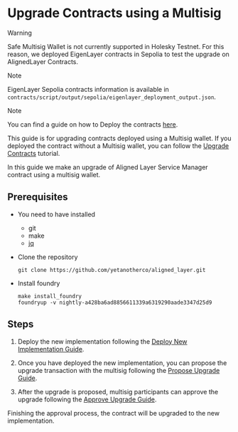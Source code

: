 # Upgrade Contracts using a Multisig

> [!WARNING]  
> Safe Multisig Wallet is not currently supported in Holesky Testnet.
> For this reason, we deployed EigenLayer contracts in Sepolia to test the upgrade on AlignedLayer Contracts.

> [!NOTE]
> EigenLayer Sepolia contracts information is available in `contracts/script/output/sepolia/eigenlayer_deployment_output.json`.

> [!NOTE]
> You can find a guide on how to Deploy the contracts [here](./2_deploy_contracts.md).


This guide is for upgrading contracts deployed using a Multisig wallet. If you deployed the contract without a Multisig wallet, you can follow the [Upgrade Contracts](./3_a_upgrade_contracts.md) tutorial.

In this guide we make an upgrade of Aligned Layer Service Manager contract using a multisig wallet.

## Prerequisites

- You need to have installed
  - git
  - make 
  - [jq](https://jqlang.github.io/jq/download/)

- Clone the repository

   ```
   git clone https://github.com/yetanotherco/aligned_layer.git
   ```

- Install foundry

    ```shell
    make install_foundry
    foundryup -v nightly-a428ba6ad8856611339a6319290aade3347d25d9
    ```

## Steps

1. Deploy the new implementation following the [Deploy New Implementation Guide](./3_b_1_deploy_new_impl.md).

2. Once you have deployed the new implementation, you can propose the upgrade transaction with the multisig following the [Propose Upgrade Guide](./3_b_2_propose_upgrade.md).

3. After the upgrade is proposed, multisig participants can approve the upgrade following the [Approve Upgrade Guide](./3_b_3_approve_upgrade.md).

Finishing the approval process, the contract will be upgraded to the new implementation.
